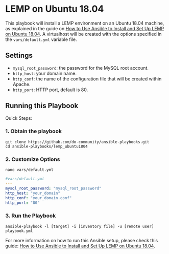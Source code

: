 # LEMP on Ubuntu 18.04

This playbook will install a LEMP environment on an Ubuntu 18.04 machine, as explained in the guide on
[How to Use Ansible to Install and Set Up LEMP on Ubuntu 18.04](https://www.digitalocean.com/community/tutorials/how-to-use-ansible-to-install-and-set-up-lemp-on-ubuntu-18-04).
A virtualhost will be created with the options specified in the `vars/default.yml` variable file.

## Settings

- `mysql_root_password`: the password for the MySQL root account.
- `http_host`: your domain name.
- `http_conf`: the name of the configuration file that will be created within Apache.
- `http_port`: HTTP port, default is 80.


## Running this Playbook

Quick Steps:

### 1. Obtain the playbook
```shell
git clone https://github.com/do-community/ansible-playbooks.git
cd ansible-playbooks/lemp_ubuntu1804
```

### 2. Customize Options

```shell
nano vars/default.yml
```

```yml
#vars/default.yml
---
mysql_root_password: "mysql_root_password"
http_host: "your_domain"
http_conf: "your_domain.conf"
http_port: "80"
```

### 3. Run the Playbook

```command
ansible-playbook -l [target] -i [inventory file] -u [remote user] playbook.yml
```

For more information on how to run this Ansible setup, please check this guide: [How to Use Ansible to Install and Set Up LEMP on Ubuntu 18.04](https://www.digitalocean.com/community/tutorials/how-to-use-ansible-to-install-and-set-up-lemp-on-ubuntu-18-04).